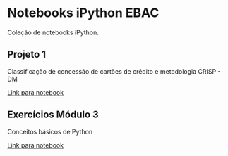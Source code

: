 # Notebooks iPython EBAC
Coleção de notebooks iPython.

## Projeto 1
Classificação de concessão de cartões de crédito e metodologia CRISP - DM

[Link para notebook](https://github.com/liviapg/volta-zero/blob/main/Atividades%20Ebac/Projeto_01%20-%20Classifica%C3%A7%C3%A3o%20de%20cr%C3%A9dito.ipynb)

## Exercícios Módulo 3
Conceitos básicos de Python 

[Link para notebook](https://github.com/liviapg/volta-zero/blob/main/Atividades%20Ebac/Projeto_01%20-%20Classifica%C3%A7%C3%A3o%20de%20cr%C3%A9dito.ipynb)